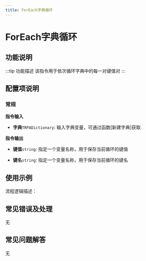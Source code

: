 ```yaml
---
title: ForEach字典循环
---
```


# ForEach字典循环

## 功能说明

:::tip 功能描述
该指令用于依次循环字典中的每一对键值对
:::

## 配置项说明

### 常规

**指令输入**

- **字典**`TRPADictionary`: 输入字典变量，可通过函数[新建字典]获取


**指令输出**

- **键值**`string`: 指定一个变量名称，用于保存当前循环的键值

- **键名**`string`: 指定一个变量名称，用于保存当前循环的键名

## 使用示例

流程逻辑描述：

## 常见错误及处理

无

## 常见问题解答

无

